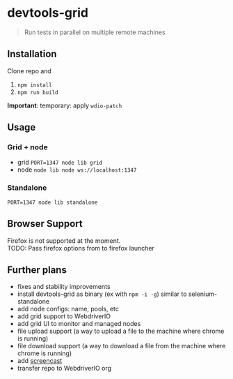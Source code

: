 # devtools-grid

> Run tests in parallel on multiple remote machines

## Installation

Clone repo and 

1. `npm install`
2. `npm run build`

**Important**: temporary: apply `wdio-patch`

## Usage

### Grid + node

- grid `PORT=1347 node lib grid`
- node `node lib node ws://localhost:1347`

### Standalone

`PORT=1347 node lib standalone`

## Browser Support

Firefox is not supported at the moment.  
TODO: Pass firefox options from to firefox launcher

## Further plans

- fixes and stability improvements
- install devtools-grid as binary (ex with `npm -i -g`) similar to selenium-standalone
- add node configs: name, pools, etc
- add grid support to WebdriverIO
- add grid UI to monitor and managed nodes
- file upload support (a way to upload a file to the machine where chrome is running)
- file download support (a way to download a file from the machine where chrome is running)
- add [screencast](https://docs.browserless.io/blog/2020/06/09/screencast.html)
- transfer repo to WebdriverIO org
